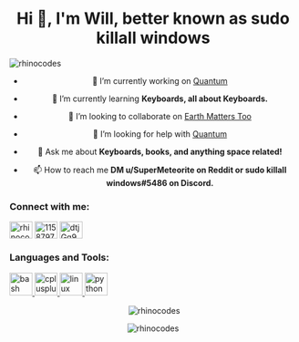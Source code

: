 <body style="text-align:center">
<h1 align="center">Hi 👋, I'm Will, better known as sudo killall windows</h1>

<p align="left"> <img src="https://komarev.com/ghpvc/?username=rhinocodes&label=Profile%20views&color=0e75b6&style=flat" alt="rhinocodes" /> </p>

- 🔭 I’m currently working on [Quantum](https://github.com/quantum-package-manager/quantum)

- 🌱 I’m currently learning **Keyboards, all about Keyboards.**

- 👯 I’m looking to collaborate on [Earth Matters Too](https://discord.gg/JdMHghvZya)

- 🤝 I’m looking for help with [Quantum](https://github.com/quantum-package-manager/quantum)

- 💬 Ask me about **Keyboards, books, and anything space related!**

- 📫 How to reach me **DM u/SuperMeteorite on Reddit or sudo killall windows#5486 on Discord.**

<h3 align="left">Connect with me:</h3>
<p align="left">
<a href="https://dev.to/rhinocodes" target="blank"><img align="center" src="https://cdn.jsdelivr.net/npm/simple-icons@3.0.1/icons/dev-dot-to.svg" alt="rhinocodes" height="30" width="40" /></a>
<a href="https://stackoverflow.com/users/11587973" target="blank"><img align="center" src="https://cdn.jsdelivr.net/npm/simple-icons@3.0.1/icons/stackoverflow.svg" alt="11587973" height="30" width="40" /></a>
<a href="https://discord.gg/dtjGq9VteB" target="blank"><img align="center" src="https://cdn.jsdelivr.net/npm/simple-icons@3.0.1/icons/discord.svg" alt="dtjGq9VteB" height="30" width="40" /></a>
</p>

<h3 align="left">Languages and Tools:</h3>
<p align="left"> <a href="https://www.gnu.org/software/bash/" target="_blank"> <img src="https://www.vectorlogo.zone/logos/gnu_bash/gnu_bash-icon.svg" alt="bash" width="40" height="40"/> </a> <a href="https://www.w3schools.com/cpp/" target="_blank"> <img src="https://devicons.github.io/devicon/devicon.git/icons/cplusplus/cplusplus-original.svg" alt="cplusplus" width="40" height="40"/> </a> <a href="https://www.linux.org/" target="_blank"> <img src="https://devicons.github.io/devicon/devicon.git/icons/linux/linux-original.svg" alt="linux" width="40" height="40"/> </a> <a href="https://www.python.org" target="_blank"> <img src="https://devicons.github.io/devicon/devicon.git/icons/python/python-original.svg" alt="python" width="40" height="40"/> </a> </p>



<p>&nbsp;<img align="center" src="https://github-readme-stats.vercel.app/api?username=rhinocodes&show_icons=true&locale=en&theme=nightowl" alt="rhinocodes" /></p>

<p><img align="center" src="https://github-readme-streak-stats.herokuapp.com/?user=rhinocodes&theme=nightowl" alt="rhinocodes" /></p>
</body>
<style>* { border: none }</style>
